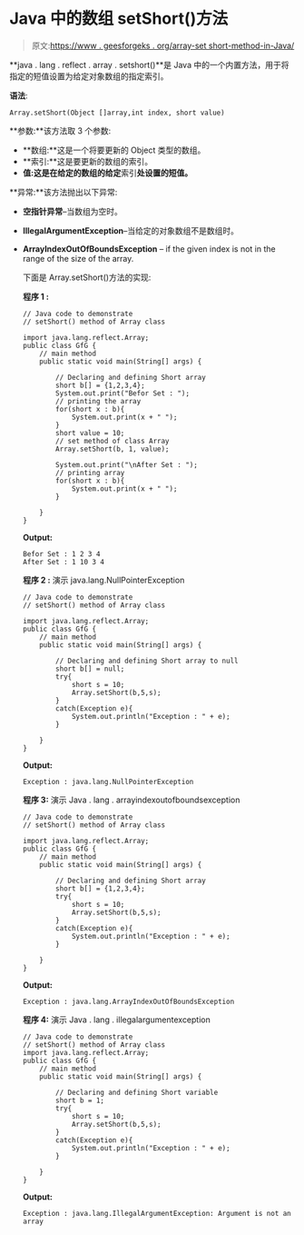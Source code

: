 # Java 中的数组 setShort()方法

> 原文:[https://www . geesforgeks . org/array-set short-method-in-Java/](https://www.geeksforgeeks.org/array-setshort-method-in-java/)

**java . lang . reflect . array . setshort()**是 Java 中的一个内置方法，用于将指定的短值设置为给定对象数组的指定索引。

**语法**:

```
Array.setShort(Object []array,int index, short value)

```

**参数:**该方法取 3 个参数:

*   **数组:**这是一个将要更新的 Object 类型的数组。
*   **索引:**这是要更新的数组的索引。
*   **值:**这是在给定的**数组的给定**索引**处设置的短值。**

**异常:**该方法抛出以下异常:

*   **空指针异常**–当数组为空时。
*   **IllegalArgumentException**–当给定的对象数组不是数组时。
*   **ArrayIndexOutOfBoundsException** – if the given index is not in the range of the size of the array.

    下面是 Array.setShort()方法的实现:

    **程序 1 :**

    ```
    // Java code to demonstrate 
    // setShort() method of Array class

    import java.lang.reflect.Array;
    public class GfG {
        // main method
        public static void main(String[] args) {

            // Declaring and defining Short array
            short b[] = {1,2,3,4};
            System.out.print("Befor Set : ");
            // printing the array
            for(short x : b){
                System.out.print(x + " ");
            }
            short value = 10;
            // set method of class Array
            Array.setShort(b, 1, value);

            System.out.print("\nAfter Set : ");
            // printing array
            for(short x : b){
                System.out.print(x + " ");
            }

        }
    }
    ```

    **Output:**

    ```
    Befor Set : 1 2 3 4 
    After Set : 1 10 3 4

    ```

    **程序 2 :** 演示 java.lang.NullPointerException

    ```
    // Java code to demonstrate 
    // setShort() method of Array class

    import java.lang.reflect.Array;
    public class GfG {
        // main method
        public static void main(String[] args) {

            // Declaring and defining Short array to null
            short b[] = null;
            try{
                short s = 10;
                Array.setShort(b,5,s);
            }
            catch(Exception e){
                System.out.println("Exception : " + e);
            }

        }
    }
    ```

    **Output:**

    ```
    Exception : java.lang.NullPointerException

    ```

    **程序 3:** 演示 Java . lang . arrayindexoutofboundsexception

    ```
    // Java code to demonstrate 
    // setShort() method of Array class

    import java.lang.reflect.Array;
    public class GfG {
        // main method
        public static void main(String[] args) {

            // Declaring and defining Short array
            short b[] = {1,2,3,4};
            try{
                short s = 10;
                Array.setShort(b,5,s);
            }
            catch(Exception e){
                System.out.println("Exception : " + e);
            }

        }
    }
    ```

    **Output:**

    ```
    Exception : java.lang.ArrayIndexOutOfBoundsException

    ```

    **程序 4:** 演示 Java . lang . illegalargumentexception

    ```
    // Java code to demonstrate 
    // setShort() method of Array class
    import java.lang.reflect.Array;
    public class GfG {
        // main method
        public static void main(String[] args) {

            // Declaring and defining Short variable
            short b = 1;
            try{
                short s = 10;
                Array.setShort(b,5,s);
            }
            catch(Exception e){
                System.out.println("Exception : " + e);
            }

        }
    }
    ```

    **Output:**

    ```
    Exception : java.lang.IllegalArgumentException: Argument is not an array

    ```